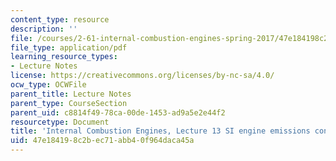 ```yaml
---
content_type: resource
description: ''
file: /courses/2-61-internal-combustion-engines-spring-2017/47e184198c2bec71abb40f964daca45a_MIT2_61S17_lec13.pdf
file_type: application/pdf
learning_resource_types:
- Lecture Notes
license: https://creativecommons.org/licenses/by-nc-sa/4.0/
ocw_type: OCWFile
parent_title: Lecture Notes
parent_type: CourseSection
parent_uid: c8814f49-78ca-00de-1453-ad9a5e2e44f2
resourcetype: Document
title: 'Internal Combustion Engines, Lecture 13 SI engine emissions control '
uid: 47e18419-8c2b-ec71-abb4-0f964daca45a
---
```

